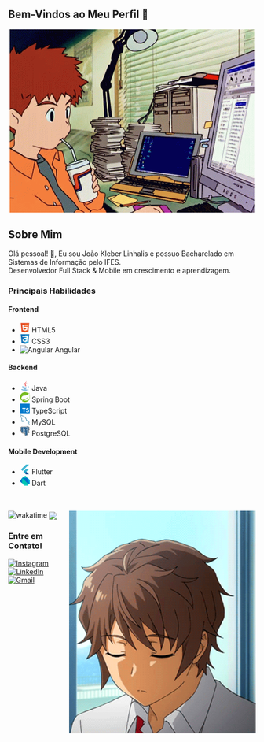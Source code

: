 ## Bem-Vindos ao Meu Perfil 👋

<p align="center">
  <img src="image.gif" alt="Hello Guys!">
</p>

## Sobre Mim

Olá pessoal! 👋, Eu sou João Kleber Linhalis e possuo Bacharelado em Sistemas de Informação pelo IFES. <br>
Desenvolvedor Full Stack & Mobile em crescimento e aprendizagem.

### Principais Habilidades

#### Frontend 
- <img src="https://raw.githubusercontent.com/devicons/devicon/master/icons/html5/html5-original.svg" alt="HTML5" width="20" height="20"/> HTML5
- <img src="https://raw.githubusercontent.com/devicons/devicon/master/icons/css3/css3-original.svg" alt="CSS3" width="20" height="20"/> CSS3
- <img src="https://angular.io/assets/images/logos/angular/angular.png" alt="Angular" width="20" height="20"/> Angular

#### Backend 
- <img src="https://raw.githubusercontent.com/devicons/devicon/master/icons/java/java-original.svg" alt="Java" width="20" height="20"/> Java
- <img src="https://raw.githubusercontent.com/devicons/devicon/master/icons/spring/spring-original.svg" alt="Spring Boot" width="20" height="20"/> Spring Boot
- <img src="https://raw.githubusercontent.com/devicons/devicon/master/icons/typescript/typescript-original.svg" alt="TypeScript" width="20" height="20"/> TypeScript
- <img src="https://raw.githubusercontent.com/devicons/devicon/master/icons/mysql/mysql-original.svg" alt="MySQL" width="20" height="20"/> MySQL
- <img src="https://raw.githubusercontent.com/devicons/devicon/master/icons/postgresql/postgresql-original.svg" alt="PostgreSQL" width="20" height="20"/> PostgreSQL


#### Mobile Development
- <img src="https://raw.githubusercontent.com/devicons/devicon/master/icons/flutter/flutter-original.svg" alt="Flutter" width="20" height="20"/> Flutter
- <img src="https://raw.githubusercontent.com/devicons/devicon/master/icons/dart/dart-original.svg" alt="Dart" width="20" height="20"/> Dart

<br></br>
<img src="banner.gif" align="right" width ="380px"/>
<img width="420em" src="https://github-readme-stats.vercel.app/api/wakatime?username=jkfable&layout=compact&theme=blue_navy" alt="wakatime"/>
<img align="center" src="https://github-readme-stats.vercel.app/api/top-langs/?username=Joao-Kleber-Linhalis&theme=dracula&hide_langs_below=1" />

### Entre em Contato!

[![Instagram](https://img.shields.io/badge/Instagram-@jk_linhalis-pink?style=for-the-badge&logo=instagram)](https://www.instagram.com/seuinstagram/)
[![LinkedIn](https://img.shields.io/badge/LinkedIn-João%20Kleber%20Linhalis-pink?style=for-the-badge&logo=linkedin)](https://www.linkedin.com/in/joao-kleber-linhalis/)
[![Gmail](https://img.shields.io/badge/Gmail-jklinhalis%40gmail.com-pink?style=for-the-badge&logo=gmail)](mailto:jklinhalis@gmail.com)
